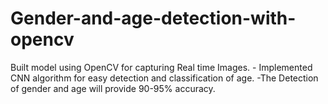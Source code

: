 # Gender-and-age-detection-with-opencv
Built model using OpenCV for capturing Real time Images. - Implemented CNN algorithm for easy detection and classification of age. -The Detection of gender and age will provide 90-95% accuracy.
